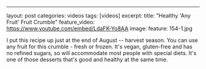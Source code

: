 ---
layout: post
categories: videos
tags: [videos]
excerpt: 
title: "Healthy 'Any Fruit' Fruit Crumble"
feature_video: https://www.youtube.com/embed/LdaFK-Yo8AA
image:
    feature: 154-1.jpg

I put this recipe up just at the end of August -- harvest season. You can use any fruit for this crumble - fresh or frozen.  It's vegan, gluten-free and has no refined sugars, so will accommodate most people with special diets.  It's one of those desserts that's good and healthy at the same time.
